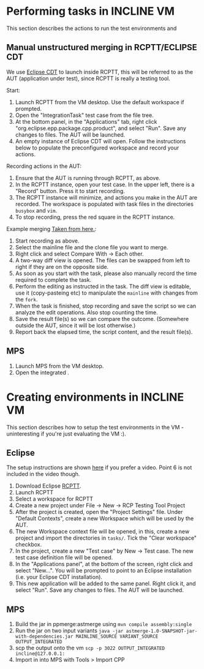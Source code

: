 # Performing tasks in INCLINE VM
This section describes the actions to run the test environments and 

## Manual unstructured merging in RCPTT/ECLIPSE CDT
We use [Eclipse CDT](http://www.eclipse.org/cdt/) to launch inside RCPTT, this will be referred to as the AUT (application under test), since RCPTT is really a testing tool.

Start:
1. Launch RCPTT from the VM desktop. Use the default workspace if prompted.
2. Open the "IntegrationTask" test case from the file tree.
3. At the bottom panel, in the "Applications" tab, right click "org.eclipse.epp.package.cpp.product", and select "Run". Save any changes to files. The AUT will be launched.
4. An empty instance of Eclipse CDT will open. Follow the instructions below to populate the preconfigured workspace and record your actions.

Recording actions in the AUT:
1. Ensure that the AUT is running through RCPTT, as above.
2. In the RCPTT instance, open your test case. In the upper left, there is a "Record" button. Press it to start recording.
3. The RCPTT instance will minimize, and actions you make in the AUT are recorded. The workspace is populated with task files in the directories `busybox` and `vim`.
4. To stop recording, press the red square in the RCPTT instance.

Example merging [Taken from here.](http://stackoverflow.com/questions/4623564/how-do-i-compare-two-files-using-eclipse-is-there-any-option-provided-by-eclips):

1. Start recording as above.
2. Select the mainline file and the clone file you want to merge.
3. Right click and select Compare With -> Each other.
4. A two-way diff view is opened. The files can be swapped from left to right if they are on the opposite side.
5. As soon as you start with the task, please also manually record the time required to complete the task.
6. Perform the editing as instructed in the task. The diff view is editable, use it (copy-pasteing etc) to manipulate the `mainline` with changes from the `fork`.
7. When the task is finished, stop recording and save the script so we can analyze the edit operations. Also stop counting the time.
8. Save the result file(s) so we can compare the outcome. (Somewhere outside the AUT, since it will be lost otherwise.)
9. Report back the elapsed time, the script content, and the result file(s).

## MPS
1. Launch MPS from the VM desktop.
2. Open the integrated .


# Creating environments in INCLINE VM
This section describes how to setup the test environments in the VM - uninteresting if you're just evaluating the VM :).

## Eclipse
The setup instructions are shown [here](https://www.youtube.com/watch?v=prXLW38mk8g) if you prefer a video. Point 6 is not included in the video though.

1. Download Eclipse [RCPTT](http://www.eclipse.org/rcptt/download/).
2. Launch RCPTT
3. Select a workspace for RCPTT
4. Create a new project under File -> New -> RCP Testing Tool Project
5. After the project is created, open the "Project Settings" file. Under "Default Contexts", create a new Workspace which will be used by the AUT.
6. The new Workspace context file will be opened, in this, create a new project and import the directories in `tasks/`. Tick the "Clear workspace" checkbox.
7. In the project, create a new "Test case" by New -> Test case. The new test case definition file will be opened.
8. In the "Applications panel", at the bottom of the screen, right click and select "New...". You will be prompted to point to an Eclipse installation (i.e. your Eclipse CDT installation).
9. This new application will be added to the same panel. Right click it, and select "Run". Save any changes to files. The AUT will be launched.

## MPS
1. Build the jar in ppmerge:astmerge using `mvn compile assembly:single`
2. Run the jar on two input variants `java -jar astmerge-1.0-SNAPSHOT-jar-with-dependencies.jar MAINLINE_SOURCE VARIANT_SOURCE OUTPUT_INTEGRATED`
3. scp the output onto the vm `scp -p 3022 OUTPUT_INTEGRATED incline@127.0.0.1:`
4. Import in into MPS with Tools > Import CPP